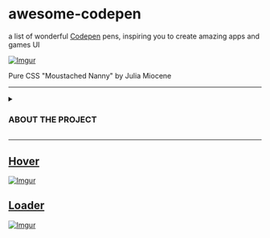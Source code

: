 # awesome-codepen
a list of wonderful [Codepen](https://codepen.io/) pens, inspiring you to create amazing apps and games UI

[![Imgur](https://i.imgur.com/ZJ5H7cS.gif)](https://codepen.io/miocene/full/mjLPVp)
<!-- Julia Miocene == Pure CSS "Moustached Nanny" -->

Pure CSS "Moustached Nanny" by Julia Miocene

---

<details><summary><h3>ABOUT THE PROJECT</h3></summary>
<p>

This is my first project related to UI/UX design where I select attractive, useful or just inspirational (in my opinion!) UI / UX solutions, and publish them on GitHub

Discord server for suggestions, questions or just chatting on a UI / UX topic:
[awesome-ui-ux](https://discord.gg/dzPYzut)

Please note:
the authorship of the pens may not be verified properly.
If you find an error related to authorship of a pen, please report it to the project Discord channel, or create a GitHub issue.

</p>
</details>

___

## [Hover](sections/hover.md)
[![Imgur](https://i.imgur.com/Mc0xYVH.gif)](https://codepen.io/ainalem/full/PoPWzWa)
<!-- Mikael Ainalem == Submit Button -->

## [Loader](sections/loader.md)
[![Imgur](https://i.imgur.com/ihmhj2k.gif)](https://codepen.io/ainalem/full/eYmGLyp)
<!-- Mikael Ainalem == Liquid loader -->

